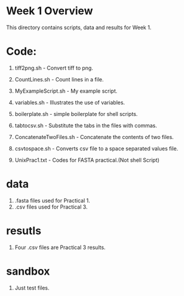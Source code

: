# Week 1 Overview

This directory contains scripts, data and results for Week 1.

# Code:

1. tiff2png.sh - Convert tiff to png.
2. CountLines.sh - Count lines in a file.
3. MyExampleScript.sh - My example script.
4. variables.sh - Illustrates the use of variables.
5. boilerplate.sh - simple boilerplate for shell scripts.
6. tabtocsv.sh - Substitute the tabs in the files with commas.
7. ConcatenateTwoFiles.sh - Concatenate the contents of two files.
8. csvtospace.sh - Converts csv file to a space separated values file.

9. UnixPrac1.txt - Codes for FASTA practical.(Not shell Script)

# data

1. .fasta files used for Practical 1.
2. .csv files used for Practical 3.

# resutls

1. Four .csv files are Practical 3 results.

# sandbox

1. Just test files.
